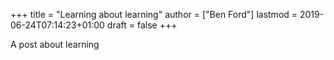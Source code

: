 +++
title = "Learning about learning"
author = ["Ben Ford"]
lastmod = 2019-06-24T07:14:23+01:00
draft = false
+++

A post about learning
